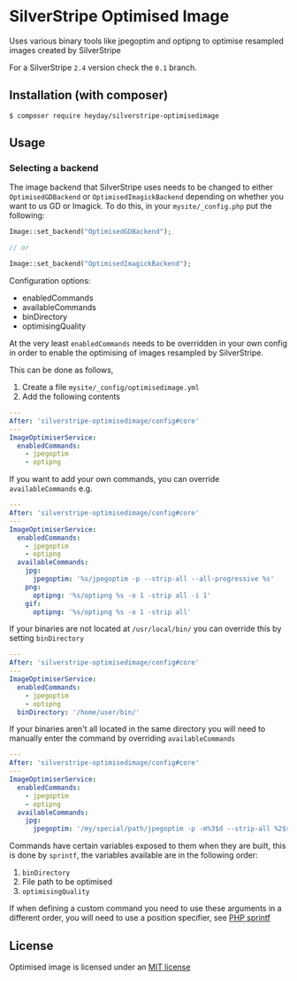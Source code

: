 # SilverStripe Optimised Image

Uses various binary tools like jpegoptim and optipng to optimise resampled images created by SilverStripe

For a SilverStripe `2.4` version check the `0.1` branch.

## Installation (with composer)

	$ composer require heyday/silverstripe-optimisedimage

## Usage

### Selecting a backend

The image backend that SilverStripe uses needs to be changed to either `OptimisedGDBackend` or `OptimisedImagickBackend` depending on whether
you want to us GD or Imagick. To do this, in your `mysite/_config.php` put the following:

```php
Image::set_backend("OptimisedGDBackend");

// or

Image::set_backend("OptimisedImagickBackend");
```

Configuration options:

* enabledCommands
* availableCommands
* binDirectory
* optimisingQuality

At the very least `enabledCommands` needs to be overridden in your own config in order to enable the optimising of images resampled by SilverStripe.

This can be done as follows,

1. Create a file `mysite/_config/optimisedimage.yml`
2. Add the following contents

```yml
---
After: 'silverstripe-optimisedimage/config#core'
---
ImageOptimiserService:
  enabledCommands:
    - jpegoptim
    - optipng
```

If you want to add your own commands, you can override `availableCommands` e.g.

```yml
---
After: 'silverstripe-optimisedimage/config#core'
---
ImageOptimiserService:
  enabledCommands:
    - jpegoptim
    - optipng
  availableCommands:
    jpg:
      jpegoptim: '%s/jpegoptim -p --strip-all --all-progressive %s'
    png:
      optipng: '%s/optipng %s -o 1 -strip all -i 1'
    gif:
      optipng: '%s/optipng %s -o 1 -strip all'
```

If your binaries are not located at `/usr/local/bin/` you can override this by setting `binDirectory`

```yml
---
After: 'silverstripe-optimisedimage/config#core'
---
ImageOptimiserService:
  enabledCommands:
    - jpegoptim
    - optipng
  binDirectory: '/home/user/bin/'
```

If your binaries aren't all located in the same directory you will need to manually enter the command by overriding `availableCommands`

```yml
---
After: 'silverstripe-optimisedimage/config#core'
---
ImageOptimiserService:
  enabledCommands:
    - jpegoptim
    - optipng
  availableCommands:
    jpg:
      jpegoptim: '/my/special/path/jpegoptim -p -m%3$d --strip-all %2$s'
```

Commands have certain variables exposed to them when they are built, this is done by `sprintf`, the variables available are in the following order:

1. `binDirectory`
2. File path to be optimised
3. `optimisingQuality`

If when defining a custom command you need to use these arguments in a different order, you will need to use a position specifier, see [PHP sprintf](http://php.net/manual/en/function.sprintf.php#example-4811)

## License

Optimised image is licensed under an [MIT license](http://heyday.mit-license.org/)